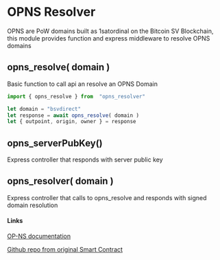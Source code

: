 # OPNS Resolver

OPNS are PoW domains built as 1satordinal on the Bitcoin SV Blockchain, this module provides function and express middleware to resolve OPNS domains

## opns_resolve( domain )

Basic function to call api an resolve an OPNS Domain

```javascript
import { opns_resolve } from  "opns_resolver"

let domain = "bsvdirect"
let response = await opns_resolve( domain )
let { outpoint, origin, owner } = response

```

## opns_serverPubKey()

Express controller that responds with server public key

## opns_resolver( domain )

Express controller that calls to opns_resolve and responds with signed domain resolution


#### Links

[OP-NS documentation](https://op0-2.gitbook.io/op-standard/protocols/op_ns)

[Github repo from original Smart Contract](https://github.com/op-enheimer/op-ns)